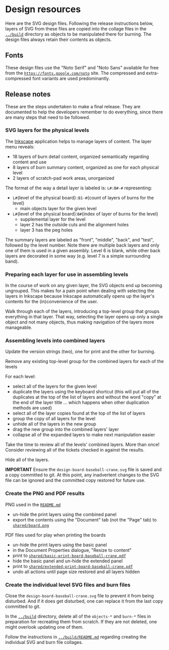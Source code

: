 # Design resources

Here are the SVG design files. Following the release instructions below, layers of SVG from these files are copied into the collage files in the [`../build`](../build/README.md) directory as objects to be manipulated there for burning. The design files always retain their contents as objects.

## Fonts

These design files use the "Noto Serif" and "Noto Sans" available for free from the [`https://fonts.google.com/noto`](https://fonts.google.com/noto) site. The compressed and extra-compressed font variants are used predominantly.

## Release notes

These are the steps undertaken to make a final release. They are documented to help the developers remember to do everything, since there are many steps that need to be followed.

### SVG layers for the physical levels

The [Inkscape](https://inkscape.org) application helps to manage layers of content. The layer menu reveals:
- 18 layers of burn detail content, organized semantically regarding content and use
- 8 layers of burn summary content, organized as one for each physical level
- 2 layers of scratch-pad work areas, unorganized

The format of the way a detail layer is labeled is: `L#:B#-#` representing:
- `L#`{level of the physical board}`:B1-#`{count of layers of burns for the level}
   - main objects layer for the given level
- `L#`{level of the physical board}:`B#`{index of layer of burns for the level}
   - supplemental layer for the level
   - layer 2 has the outside cuts and the alignment holes
   - layer 3 has the peg holes

The summary layers are labeled as "front", "middle", "back", and "test", followed by the level number. Note there are multiple back layers and only one of them is used in a given assembly. Level 6 is blank, while other back layers are decorated in some way (e.g. level 7 is a simple surrounding band).

### Preparing each layer for use in assembling levels

In the course of work on any given layer, the SVG objects end up becoming ungrouped. This makes for a pain point when dealing with selecting the layers in Inkscape because Inkscape automatically opens up the layer's contents for the (in)convenience of the user.

Walk through each of the layers, introducing a top-level group that groups everything in that layer. That way, selecting the layer opens up only a single object and not many objects, thus making navigation of the layers more manageable.

### Assembling levels into combined layers

Update the version strings (two), one for print and the other for burning.

Remove any existing top-level group for the combined layers for each of the levels

For each level:

- select all of the layers for the given level
- duplicate the layers using the keyboard shortcut (this will put all of the duplicates at the top of the list of layers and without the word "copy" at the end of the layer title ... which happens when other duplication methods are used)
- select all of the layer copies found at the top of the list of layers
- group the copy of all layers for the level
- unhide all of the layers in the new group
- drag the new group into the combined layers' layer
- collapse all of the expanded layers to make next manipulation easier

Take the time to review all of the levels' combined layers. More than once! Consider reviewing all of the tickets checked in against the results.

Hide all of the layers.

**IMPORTANT** Ensure the `design-board-baseball-crane.svg` file is saved and a copy committed to git. At this point, any inadvertent changes to the SVG file can be ignored and the committed copy restored for future use.

### Create the PNG and PDF results

PNG used in the [`README.md`](../README.md)
- un-hide the print layers using the combined panel
- export the contents using the "Document" tab (not the "Page" tab) to [`shared/board.png`](../shared/board.png)

PDF files used for play when printing the boards
- un-hide the print layers using the basic panel
- in the Document Properties dialogue, "Resize to content"
- print to [`shared/basic-print-board-baseball-crane.pdf`](../shared/basic-print-board-baseball-crane.pdf)
- hide the basic panel and un-hide the extended panel
- print to [`shared/extended-print-board-baseball-crane.pdf`](../shared/extended-print-board-baseball-crane.pdf)
- undo all actions until page size restored and all layers hidden

### Create the individual level SVG files and burn files

Close the `design-board-baseball-crane.svg` file to prevent it from being disturbed. And if it does get disturbed, one can replace it from the last copy committed to git.

In the [`../build`](../build) directory, delete all of the `objects-*` and `burn-*` files in preparation for recreating them from scratch. If they are not deleted, one might overlook updating one of them.

Follow the instructions in [`../build/README.md`](../build/README.md) regarding creating the individual SVG and burn file collages.



